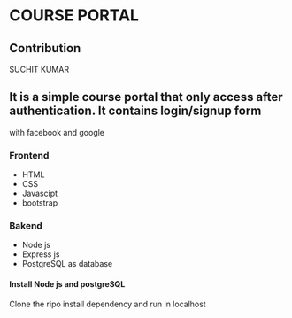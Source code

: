 # COURSE PORTAL

## Contribution
SUCHIT KUMAR

## It is a simple course portal that only access after authentication. It contains login/signup form 
with facebook and google 

### Frontend
- HTML
- CSS
- Javascipt
- bootstrap

### Bakend
- Node js
- Express js
- PostgreSQL as database

#### Install Node js and postgreSQL
Clone the ripo 
install dependency and run in localhost
